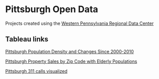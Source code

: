 # Pittsburgh Open Data

Projects created using the [Western Pennsylvania Regional Data Center](http://wprdc.org)

## Tableau links

[Pittsburgh Population Density and Changes Since 2000-2010](https://public.tableau.com/profile/publish/PopulationDensityandchange/Sheet1#!/publish-confirm)

[Pittsburgh Property Sales by Zip Code with Elderly Populations](https://public.tableau.com/profile/justin.reese#!/vizhome/Salesbyzip/Byageofpeopleof55])

[Pittsburgh 311 calls visualized](https://public.tableau.com/profile/publish/Pittsburgh311callsbytype/Sheet1#!/publish-confirm)

